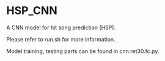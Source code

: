 # HSP_CNN
A CNN model for hit song prediction (HSP).

Please refer to run.sh for more information.

Model training, testing parts can be found in cnn.ret30.fc.py.
